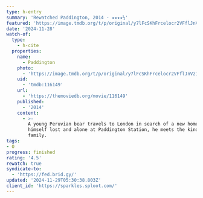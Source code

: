 ```yaml
---
type: h-entry
summary: 'Rewatched Paddington, 2014 - ★★★★½'
featured: 'https://image.tmdb.org/t/p/original/y7lFcSKhFrcelocr2VFflJnVzIH.jpg'
date: '2024-11-28'
watch-of:
  type:
    - h-cite
  properties:
    name:
      - Paddington
    photo:
      - 'https://image.tmdb.org/t/p/original/y7lFcSKhFrcelocr2VFflJnVzIH.jpg'
    uid:
      - 'tmdb:116149'
    url:
      - 'https://themoviedb.org/movie/116149'
    published:
      - '2014'
    content:
      - >-
        A young Peruvian bear travels to London in search of a new home. Finding
        himself lost and alone at Paddington Station, he meets the kindly Brown
        family.
tags:
- O
progress: finished
rating: '4.5'
rewatch: true
syndicate-to:
  - 'https://fed.brid.gy/'
updated: '2024-11-29T05:30:38.803Z'
client_id: 'https://sparkles.sploot.com/'
---
```


